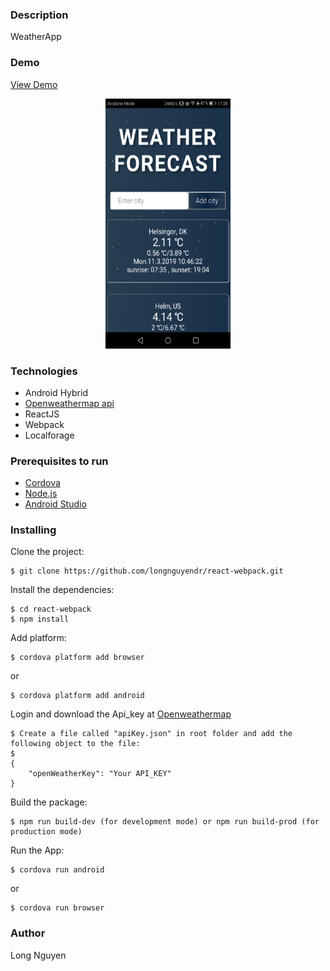 ### Description
WeatherApp

### Demo 
[View Demo](https://weather-app-234208.appspot.com/)

<p align="center">
<img width="200px" height="400px" src ="./www/img/demo.png" /></p>

### Technologies
* Android Hybrid
* [Openweathermap api](https://openweathermap.org/)
* ReactJS
* Webpack
* Localforage

### Prerequisites to run
* [Cordova](https://cordova.apache.org/)
* [Node.js](https://nodejs.org/en/download/)
* [Android Studio](https://developer.android.com/studio)

### Installing
Clone the project:
```
$ git clone https://github.com/longnguyendr/react-webpack.git
```
Install the dependencies:
```
$ cd react-webpack
$ npm install
```
Add platform:
```
$ cordova platform add browser 
```
or
```
$ cordova platform add android 
```
Login and download the Api_key at [Openweathermap](https://openweathermap.org/)
```
$ Create a file called "apiKey.json" in root folder and add the following object to the file:
$
{
    "openWeatherKey": "Your API_KEY"
}
```
Build the package:
```
$ npm run build-dev (for development mode) or npm run build-prod (for production mode)
```
Run the App:
```
$ cordova run android 
```
or
```
$ cordova run browser
```
### Author
Long Nguyen
